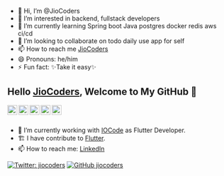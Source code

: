 - 👋 Hi, I’m @JioCoders
- 👀 I’m interested in backend, fullstack developers
- 🌱 I’m currently learning Spring boot Java postgres docker redis aws ci/cd
- 💞️ I’m looking to collaborate on todo daily use app for self 
- 📫 How to reach me [JioCoders](https://www.linkedin.com/in/jiocoders/)
- 😄 Pronouns: he/him
- ⚡ Fun fact:  ✨Take it easy✨

<!---
JioCoders/JioCoders is a ✨ special ✨ repository because its `README.md` (this file) appears on your GitHub profile.
You can click the Preview link to take a look at your changes.
--->

## Hello [JioCoders](https://iocode.shop), Welcome to My GitHub 👋

<a href="https://tr.linkedin.com/in/jiocoders">
  <img align="left" alt="Onat's LinkedIn" width="22px" src="https://cdn.jsdelivr.net/npm/simple-icons@v3/icons/linkedin.svg" />
</a>
<a href="https://github.com/jiocoders">
  <img align="left" alt="JioCoders's Github" width="22px" src="https://cdn.jsdelivr.net/npm/simple-icons@v3/icons/github.svg" />
</a>
<a href="https://medium.com/jiocoders">
  <img align="left" alt="JioCoders's Medium" width="22px" src="https://cdn.jsdelivr.net/npm/simple-icons@v3/icons/medium.svg" />
</a>
<a href="https://stackoverflow.com/users/23353326/jiocoders">
  <img align="left" alt="JioCoders's Medium" width="22px" src="https://cdn.jsdelivr.net/npm/simple-icons@v3/icons/stackoverflow.svg" />
</a>
<a href="https://twitter.com/jiocoders">
  <img align="left" alt="JioCoders's Twitter" width="22px" src="https://cdn.jsdelivr.net/npm/simple-icons@v3/icons/twitter.svg" />
</a>

<br/>
<br/>



- 🔭 I’m currently working with [IOCode](https://www.iocode.shop/) as Flutter Developer.
- 🏗 I have contribute to [Flutter](https://github.com/flutter/flutter).
- 📫 How to reach me: [LinkedIn](https://tr.linkedin.com/in/jiocoders)

[![Twitter: jiocoders](https://img.shields.io/twitter/follow/JioCoders?style=social)](https://tr.linkedin.com/in/jiocoders)
[![GitHub jiocoders](https://img.shields.io/github/followers/JioCoders?label=follow&style=social)](https://github.com/JioCoders)



